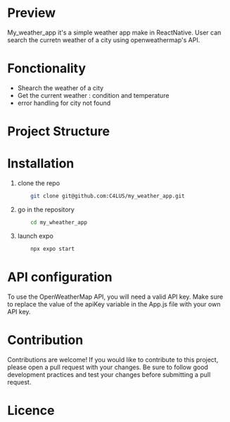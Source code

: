 # Preview
My_weather_app it's a simple weather app make in ReactNative.
User can search the curretn weather of a city using openweathermap's API.

# Fonctionality

* Shearch the weather of a city
* Get the current weather : condition and temperature
* error handling for city not found

# Project Structure

# Installation

1. clone the repo
    ```bash
        git clone git@github.com:C4LUS/my_weather_app.git
    ```
2. go in the repository
    ```bash
        cd my_wheather_app
    ```
3. launch expo
    ```bash
        npx expo start
    ```

# API configuration

To use the OpenWeatherMap API, you will need a valid API key. 
Make sure to replace the value of the apiKey variable in the App.js file with your own API key.

# Contribution

Contributions are welcome! If you would like to contribute to this project, please open a pull request with your changes. 
Be sure to follow good development practices and test your changes before submitting a pull request.

# Licence

